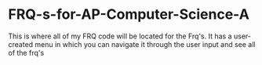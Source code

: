 # FRQ-s-for-AP-Computer-Science-A
This is where all of my FRQ code will be located for the Frq's. It has a user-created menu in which you can navigate it through the user input and see all of the frq's

